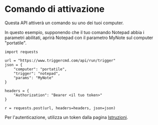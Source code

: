 # Comando di attivazione

Questa API attiverà un comando su uno dei tuoi computer.

In questo esempio, supponendo che il tuo comando Notepad abbia i parametri abilitati, aprirà Notepad con il parametro MyNote sul computer "portatile".

```
import requests

url = "https://www.triggercmd.com/api/run/trigger"
json = {
    "computer": "portatile",
    "trigger": "notepad",
    "params": "MyNote"
}

headers = {
    "Authorization": "Bearer <il tuo token>"
}

r = requests.post(url, headers=headers, json=json)
```

Per l'autenticazione, utilizza un token dalla pagina [Istruzioni](https://www.triggercmd.com/user/computer/create).
